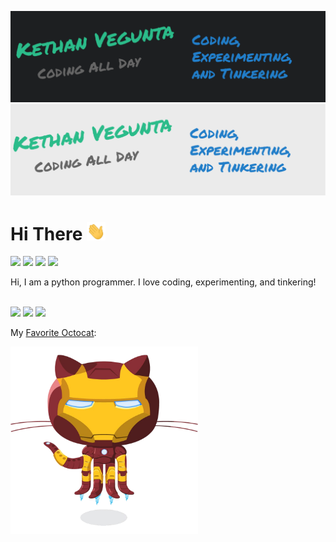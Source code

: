 ![Header](./header-dark.png)
![Header](./header-light.png)

# Hi There <img src="./wave.gif" width="30px">

![](https://komarev.com/ghpvc/?username=kethan1&color=blue) 
![](https://img.shields.io/badge/OS-Windows&nbsp;10-informational?style=flat&logo=windows&logoColor=blue&color=0C7DBE)
![](https://img.shields.io/badge/Editor-VS&nbsp;Code-informational?style=flat&logo=visual-studio-code&logoColor=blue&color=0C7DBE)
![](https://img.shields.io/badge/Shell-Windows&nbsp;Terminal-informational?style=flat&logo=windows-terminal&logoColor=blue&color=0C7DBE)

Hi, I am a python programmer. I love coding, experimenting, and tinkering!

<!--
**kethan1/kethan1** is a ✨ _special_ ✨ repository because its `README.md` (this file) appears on your GitHub profile.

Here are some ideas to get you started:

- 🔭 I’m currently working on ...
- 🌱 I’m currently learning ...
- 👯 I’m looking to collaborate on ...
- 🤔 I’m looking for help with ...
- 💬 Ask me about ...
- 📫 How to reach me: ...
- 😄 Pronouns: ...
- ⚡ Fun fact: ...
-->
<br>

<img src="https://github-readme-stats.vercel.app/api/top-langs/?username=kethan1&layout=compact" />
<img src="https://github-readme-stats.vercel.app/api?count_private=true&include_all_commits=true&username=kethan1&show_icons=true&hide_title=true&theme=dark" /> 
<a href="https://stackoverflow.com/users/13710015/ketzoomer"><img src="https://github-readme-stackoverflow.vercel.app/?userID=13710015&theme=dark" /></a>

My [Favorite Octocat](https://octodex.github.com):

<a href="https://octodex.github.com/ironcat/"><img src="/icons/IronCat.png" width="300px"></img></a>

